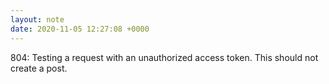 ```yaml
---
layout: note
date: 2020-11-05 12:27:08 +0000
---
```


804: Testing a request with an unauthorized access token. This should not create a post.
